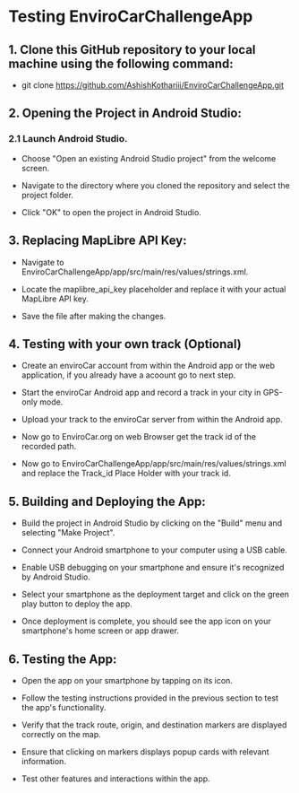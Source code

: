 # Testing EnviroCarChallengeApp

## 1. Clone this GitHub repository to your local machine using the following command:

- git clone https://github.com/AshishKothariii/EnviroCarChallengeApp.git

## 2. Opening the Project in Android Studio:

### 2.1 Launch Android Studio.

- Choose "Open an existing Android Studio project" from the welcome screen.

- Navigate to the directory where you cloned the repository and select the project folder.

- Click "OK" to open the project in Android Studio.

## 3. Replacing MapLibre API Key:

- Navigate to EnviroCarChallengeApp/app/src/main/res/values/strings.xml.

- Locate the maplibre_api_key placeholder and replace it with your actual MapLibre API key.

- Save the file after making the changes.

## 4. Testing with your own track (Optional)

- Create an enviroCar account from within the Android app or the web application, if you already have a acoount go to next step.

- Start the enviroCar Android app and record a track in your city in GPS-only mode.

- Upload your track to the enviroCar server from within the Android app.

- Now go to EnviroCar.org on web Browser get the track id of the recorded path.

- Now go to EnviroCarChallengeApp/app/src/main/res/values/strings.xml and replace the Track_id Place Holder with your track id.

## 5. Building and Deploying the App:

- Build the project in Android Studio by clicking on the "Build" menu and selecting "Make Project".

- Connect your Android smartphone to your computer using a USB cable.

- Enable USB debugging on your smartphone and ensure it's recognized by Android Studio.

- Select your smartphone as the deployment target and click on the green play button to deploy the app.

- Once deployment is complete, you should see the app icon on your smartphone's home screen or app drawer.

## 6. Testing the App:

- Open the app on your smartphone by tapping on its icon.

- Follow the testing instructions provided in the previous section to test the app's functionality.

- Verify that the track route, origin, and destination markers are displayed correctly on the map.

- Ensure that clicking on markers displays popup cards with relevant information.

- Test other features and interactions within the app.
